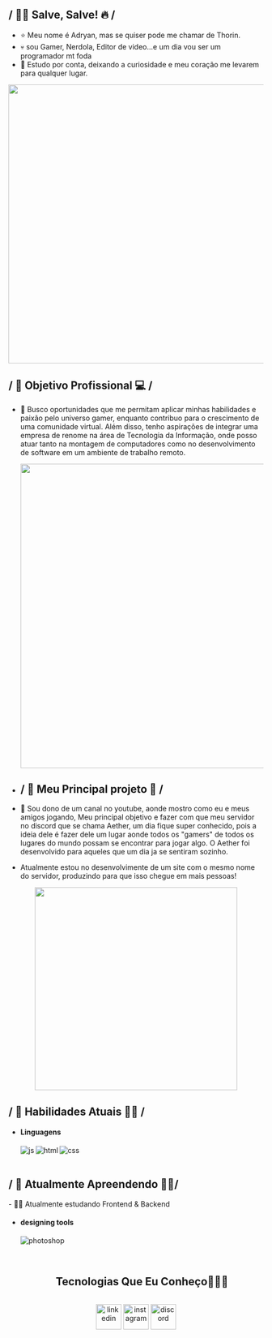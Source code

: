 <h2> / ✌🏼 Salve, Salve! 🔥 /</h2>
  
- ⭐ Meu nome é Adryan, mas se quiser pode me chamar de Thorin.
- 💀 sou Gamer, Nerdola, Editor de video...e um dia vou ser um programador mt foda
- 👾 Estudo por conta, deixando a curiosidade e meu coração me levarem para qualquer lugar.

<div align="center">
    <img src="https://github.com/BitThzn/BitThzn/assets/136759153/09be6e17-401c-4fcc-8c22-0b5d06a3a1a0" height="550px" width="1000px" />
 </div>

 <h2> / 🎯 Objetivo Profissional 💻 / </h2>

 - 💭 Busco oportunidades que me permitam aplicar minhas habilidades e paixão pelo universo gamer, enquanto contribuo para o crescimento de uma comunidade virtual. Além disso, tenho aspirações de integrar uma empresa de renome na área de Tecnologia da Informação, onde posso atuar tanto na montagem de computadores como no desenvolvimento de software em um ambiente de trabalho remoto.

   <div align="center">
    <img src="https://github.com/BitThzn/BitThzn/assets/136759153/772161fd-d438-4395-a6f4-a466cbf72f4e" height="600px" width="900px" />
 </div>

 - <h2> / 🧠 Meu Principal projeto 🧠 / </h2>

 - 💬 Sou dono de um canal no youtube, aonde mostro como eu e meus amigos jogando, Meu principal objetivo e fazer com que meu servidor no discord que se chama Aether, um dia fique super conhecido, pois a ideia dele é fazer dele um lugar aonde todos os "gamers" de todos os lugares do mundo possam se encontrar para jogar algo. O Aether foi desenvolvido para aqueles que um dia ja se sentiram sozinho. 
 - Atualmente estou no desenvolvimente de um site com o mesmo nome do servidor, produzindo para que isso chegue em mais pessoas!

<div align="center">
    <img src="https://github.com/BitThzn/BitThzn/assets/136759153/1964cd84-43d2-4773-9fc3-44d9f28d45e2" height="400px" width="400px" />
</div>

  
<h2 align="left"> / 📝 Habilidades Atuais ✍🏼 / </h2>
  
- <h4 align="left"> Linguagens </h4>
  <img align="left"src = "https://img.shields.io/badge/JavaScript-323330?style=for-the-badge&logo=javascript&logoColor=F7DF1E" alt = "js" />
  <img align="left" src = "https://img.shields.io/badge/HTML5-E34F26?style=for-the-badge&logo=html5&logoColor=white" alt = "html" />
  <img align="left"src = "https://img.shields.io/badge/CSS3-1572B6?style=for-the-badge&logo=css3&logoColor=white" alt = "css" />

</br>
</br>
  
  <h2 align="left"> / 📝 Atualmente Apreendendo ✍🏼/ </h2>
  
  <p align="left"> - ✍🏼 Atualmente estudando Frontend & Backend </p>

  
- <h4 align="left"> designing tools </h4>
  <img align="left" src = "https://img.shields.io/badge/adobe%20photoshop-%2331A8FF.svg?style=for-the-badge&logo=adobe%20photoshop&logoColor=white" alt = "photoshop" />

</br>
</br>

  <!--h1 without bottom border-->
<div id="user-content-toc">
  <ul align="center">
    <summary><h2 style="display: inline-block" align="center">Tecnologias Que Eu Conheço👨🏻‍💻</h2></summary>
  </ul>
</div>

<!--icons and links-->
<p align="center">
<a href="https://www.linkedin.com/in/thzen/" target="blank"><img align="center" src="https://user-images.githubusercontent.com/88904952/234979284-68c11d7f-1acc-4f0c-ac78-044e1037d7b0.png" alt="linkedin" height="50" width="50" /></a>
<a href="https://www.instagram.com/adrynhos.xp/" target="blank"><img align="center" src="https://user-images.githubusercontent.com/88904952/234981169-2dd1e58f-4b7e-468c-8213-034ba62156c3.png" alt="instagram" height="50" width="50" /></a>
<a href="https://discord.gg/P7E4vguHHS" target="blank"><img align="center" src="https://user-images.githubusercontent.com/88904952/234982627-019fd336-6248-453c-9b05-97c13fd1d207.png" alt="discord" height="50" width="50" /></a>

  
</p>
  
  </br></br>
